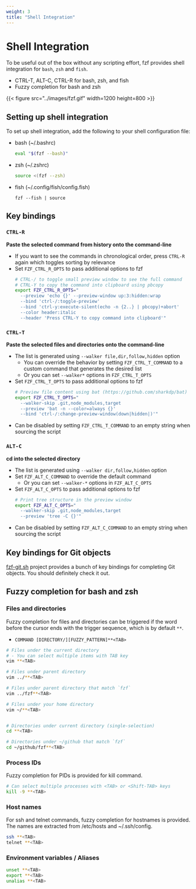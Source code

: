 ```yaml
---
weight: 3
title: "Shell Integration"
---
```


# Shell Integration

To be useful out of the box without any scripting effort, fzf provides shell
integration for `bash`, `zsh` and `fish`.

* CTRL-T, ALT-C, CTRL-R for bash, zsh, and fish
* Fuzzy completion for bash and zsh

{{< figure src="../images/fzf.gif" width=1200 height=800 >}}

## Setting up shell integration

To set up shell integration, add the following to your shell configuration file:

* bash (~/.bashrc)
  ```sh
  eval "$(fzf --bash)"
  ```
* zsh (~/.zshrc)
  ```sh
  source <(fzf --zsh)
  ```
* fish (~/.config/fish/config.fish)
  ```fish
  fzf --fish | source
  ```

## Key bindings

### `CTRL-R`

**Paste the selected command from history onto the command-line**

- If you want to see the commands in chronological order, press `CTRL-R`
  again which toggles sorting by relevance
- Set `FZF_CTRL_R_OPTS` to pass additional options to fzf
  ```sh
  # CTRL-/ to toggle small preview window to see the full command
  # CTRL-Y to copy the command into clipboard using pbcopy
  export FZF_CTRL_R_OPTS="
    --preview 'echo {}' --preview-window up:3:hidden:wrap
    --bind 'ctrl-/:toggle-preview'
    --bind 'ctrl-y:execute-silent(echo -n {2..} | pbcopy)+abort'
    --color header:italic
    --header 'Press CTRL-Y to copy command into clipboard'"
  ```

### `CTRL-T`

**Paste the selected files and directories onto the command-line**

- The list is generated using `--walker file,dir,follow,hidden` option
    - You can override the behavior by setting `FZF_CTRL_T_COMMAND` to a custom command that generates the desired list
    - Or you can set `--walker*` options in `FZF_CTRL_T_OPTS`
- Set `FZF_CTRL_T_OPTS` to pass additional options to fzf
  ```sh
  # Preview file content using bat (https://github.com/sharkdp/bat)
  export FZF_CTRL_T_OPTS="
    --walker-skip .git,node_modules,target
    --preview 'bat -n --color=always {}'
    --bind 'ctrl-/:change-preview-window(down|hidden|)'"
  ```
- Can be disabled by setting `FZF_CTRL_T_COMMAND` to an empty string when
  sourcing the script

### `ALT-C`

**cd into the selected directory**

- The list is generated using `--walker dir,follow,hidden` option
- Set `FZF_ALT_C_COMMAND` to override the default command
    - Or you can set `--walker-*` options in `FZF_ALT_C_OPTS`
- Set `FZF_ALT_C_OPTS` to pass additional options to fzf
  ```sh
  # Print tree structure in the preview window
  export FZF_ALT_C_OPTS="
    --walker-skip .git,node_modules,target
    --preview 'tree -C {}'"
  ```
- Can be disabled by setting `FZF_ALT_C_COMMAND` to an empty string when
  sourcing the script

## Key bindings for Git objects

[fzf-git.sh](https://github.com/junegunn/fzf-git.sh) project provides a bunch
of key bindings for completing Git objects. You should definitely check it out.

## Fuzzy completion for bash and zsh

### Files and directories

Fuzzy completion for files and directories can be triggered if the word before
the cursor ends with the trigger sequence, which is by default `**`.

- `COMMAND [DIRECTORY/][FUZZY_PATTERN]**<TAB>`

```sh
# Files under the current directory
# - You can select multiple items with TAB key
vim **<TAB>

# Files under parent directory
vim ../**<TAB>

# Files under parent directory that match `fzf`
vim ../fzf**<TAB>

# Files under your home directory
vim ~/**<TAB>


# Directories under current directory (single-selection)
cd **<TAB>

# Directories under ~/github that match `fzf`
cd ~/github/fzf**<TAB>
```

### Process IDs

Fuzzy completion for PIDs is provided for kill command.

```sh
# Can select multiple processes with <TAB> or <Shift-TAB> keys
kill -9 **<TAB>
```

### Host names

For ssh and telnet commands, fuzzy completion for hostnames is provided. The
names are extracted from /etc/hosts and ~/.ssh/config.

```sh
ssh **<TAB>
telnet **<TAB>
```

### Environment variables / Aliases

```sh
unset **<TAB>
export **<TAB>
unalias **<TAB>
```

